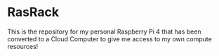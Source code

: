 # RasRack
This is the repository for my personal Raspberry Pi 4 that has been converted to a Cloud Computer to give me access to my own compute resources!

